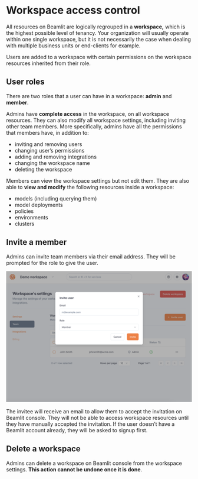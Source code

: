 # Workspace access control

All resources on Beamlit are logically regrouped in a **workspace,** which is the highest possible level of tenancy. Your organization will usually operate within one single workspace, but it is not necessarily the case when dealing with multiple business units or end-clients for example.

Users are added to a workspace with certain permissions on the workspace resources inherited from their role.

## User roles

There are two roles that a user can have in a workspace: **admin** and **member**.

Admins have **complete access** in the workspace, on all workspace resources. They can also modify all workspace settings, including inviting other team members. More specifically, admins have all the permissions that members have, in addition to:

- inviting and removing users
- changing user’s permissions
- adding and removing integrations
- changing the workspace name
- deleting the workspace

Members can view the workspace settings but not edit them. They are also able to **view and modify** the following resources inside a workspace:

- models (including querying them)
- model deployments
- policies
- environments
- clusters

## Invite a member

Admins can invite team members via their email address. They will be prompted for the role to give the user. 

![Screenshot 2024-10-15 at 5.22.37 PM.png](Workspace%20access%20control%20112a77bf59b4802e9815ff7d489720d5/Screenshot_2024-10-15_at_5.22.37_PM.png)

The invitee will receive an email to allow them to accept the invitation on Beamlit console. They will not be able to access workspace resources until they have manually accepted the invitation. If the user doesn’t have a Beamlit account already, they will be asked to signup first.

## Delete a workspace

Admins can delete a workspace on Beamlit console from the workspace settings. **This action cannot be undone once it is done**.